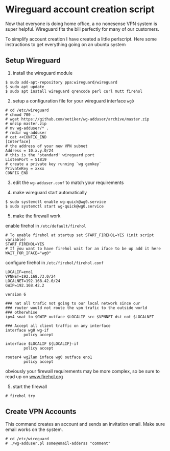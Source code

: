 # Wireguard account creation script

Now that everyone is doing home office, a no nonesense VPN system is super
helpful. Wireguard fits the bill perfectly for many of our customers.

To simplify account creation I have created a little perlscript. Here some
instructions to get everything going on an ubuntu system


## Setup Wireguard

1. install the wireguard module

```console
$ sudo add-apt-repository ppa:wireguard/wireguard
$ sudo apt update
$ sudo apt install wireguard qrencode perl curl mutt firehol
```

2. setup a configuration file for your wireguard interface `wg0`

```console
# cd /etc/wireguard
# chmod 700 .
# wget https://github.com/oetiker/wg-adduser/archive/master.zip
# unzip master.zip
# mv wg-adduser/* .
# rmdir wg-adduser
# cat <<CONFIG_END
[Interface]
# the address of your new VPN subnet
Address = 10.x.y.0/24
# this is the 'standard' wireguard port
ListenPort = 51819
# create a private key running `wg genkey`
PrivateKey = xxxx
CONFIG_END
```

3. edit the `wg-adduser.conf` to match your requirements

4. make wireguard start automatically

```console
$ sudo systemctl enable wg-quick@wg0.service 
$ sudo systemctl start wg-quick@wg0.service
```

5. make the firewall work

enable firehol in `/etc/default/firehol`
```
# To enable firehol at startup set START_FIREHOL=YES (init script variable)
START_FIREHOL=YES
# If you want to have firehol wait for an iface to be up add it here
WAIT_FOR_IFACE="wg0"
```

configure firehol in `/etc/firehol/firehol.conf`

```
LOCALIF=eno1
VPNNET=192.168.73.0/24
LOCALNET=192.168.42.0/24
GWIP=192.168.42.2

version 6

### nat all trafic not going to our local network since our
### router would not route the vpn trafic to the outside world
### otherwhise
ipv4 snat to $GWIP outface $LOCALIF src $VPNNET dst not $LOCALNET

### Accept all client traffic on any interface
interface wg0 wg-if
        policy accept

interface $LOCALIF ${LOCALIF}-if
        policy accept

router4 wg2lan inface wg0 outface eno1
        policy accept
```

obviously your firewall requirements may be more complex, so be sure to read
up on www.firehol.org

5. start the firewall

```console
# firehol try
```

## Create VPN Accounts

This command creates an account and sends an
invitation email. Make sure email works on the system.

```console
# cd /etc/wireguard
# ./wg-adduser.pl some@email-adderss "comment"
```


